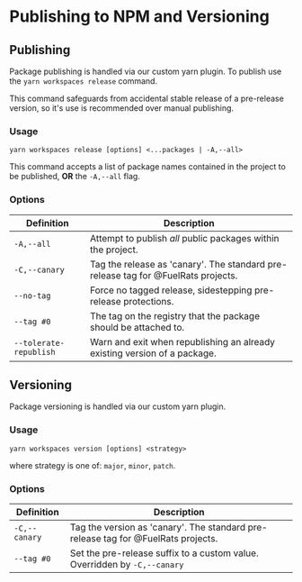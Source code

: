 # Publishing to NPM and Versioning

## Publishing

Package publishing is handled via our custom yarn plugin. To publish use the `yarn workspaces release` command.

This command safeguards from accidental stable release of a pre-release version, so it's use is recommended over manual publishing.

### Usage

`yarn workspaces release [options] <...packages | -A,--all>`

This command accepts a list of package names contained in the project to be published, **OR** the `-A,--all` flag.

### Options
| Definition             | Description                                                                        |
|------------------------|------------------------------------------------------------------------------------|
| `-A,--all`             | Attempt to publish _all_ public packages within the project.                       |
| `-C,--canary`          | Tag the release as 'canary'. The standard pre-release tag for @FuelRats projects.  |
| `--no-tag`             | Force no tagged release, sidestepping pre-release protections.                     |
| `--tag #0`             | The tag on the registry that the package should be attached to.                    |
| `--tolerate-republish` | Warn and exit when republishing an already existing version of a package.          |

## Versioning

Package versioning is handled via our custom yarn plugin.

### Usage

`yarn workspaces version [options] <strategy>`

where strategy is one of: `major`, `minor`, `patch`.

### Options
| Definition             | Description                                                                        |
|------------------------|------------------------------------------------------------------------------------|
| `-C,--canary`          | Tag the version as 'canary'. The standard pre-release tag for @FuelRats projects.  |
| `--tag #0`             | Set the pre-release suffix to a custom value. Overridden by `-C,--canary`          |

